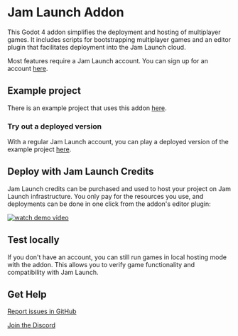 # Jam Launch Addon

This Godot 4 addon simplifies the deployment and hosting of multiplayer games.
It includes scripts for bootstrapping multiplayer games and an editor plugin
that facilitates deployment into the Jam Launch cloud.

Most features require a Jam Launch account. You can sign up for an account
[here](https://app.jamlaunch.com).

## Example project

There is an example project that uses this addon
[here](https://github.com/jam-launch/jam-launch-example).

### Try out a deployed version

With a regular Jam Launch account, you can play a deployed version of
the example project [here](https://app.jamlaunch.com/g/e61CshPH-07).

## Deploy with Jam Launch Credits

Jam Launch credits can be purchased and used to host your project on Jam Launch infrastructure. You only pay for the resources you use, and deployments can be
done in one click from the addon's editor plugin:

[![watch demo video](https://img.youtube.com/vi/apw_38sqIZ8/0.jpg)](https://youtu.be/apw_38sqIZ8)

## Test locally

If you don't have an account, you can still run games in local hosting mode with
the addon. This allows you to verify game functionality and compatibility with
Jam Launch.

## Get Help

[Report issues in GitHub](https://github.com/jam-launch/jam-launch-addon/issues)

[Join the Discord](https://discord.gg/5NhuMWTcHC)
